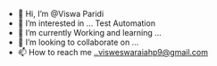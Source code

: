 * 👋 Hi, I’m @Viswa Paridi
* 👀 I’m interested in ... Test Automation
* 🌱 I’m currently Working and learning ...
* 💞️ I’m looking to collaborate on ...
* 📫 How to reach me ..visweswaraiahp9@gmail.com
